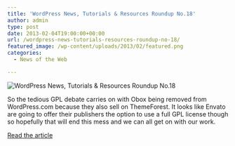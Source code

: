 ```yaml
---
title: 'WordPress News, Tutorials & Resources Roundup No.18'
author: admin
type: post
date: 2013-02-04T19:00:00+00:00
url: /wordpress-news-tutorials-resources-roundup-no-18/
featured_image: /wp-content/uploads/2013/02/featured.png
categories:
  - News of the Web

---
```

<img src="https://i1.wp.com/cdn.wplift.com/wp-content/uploads/2013/02/featured.png?w=700" alt="WordPress News, Tutorials & Resources Roundup No.18" data-recalc-dims="1" />

So the tedious GPL debate carries on with Obox being removed from WordPress.com because they also sell on ThemeForest. It looks like Envato are going to offer their publishers the option to use a full GPL license though so hopefully that will end this mess and we can all get on with our work.

<a href="http://wplift.com/wordpress-news-tutorials-resources-roundup-no-18" title="WordPress News, Tutorials & Resources Roundup No.18" target="_blank">Read the article</a>